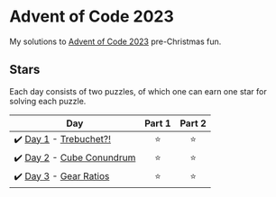 # Advent of Code 2023
My solutions to [Advent of Code 2023](https://adventofcode.com/2023) pre-Christmas fun.

## Stars
Each day consists of two puzzles, of which one can earn one star for solving each puzzle.

| Day | Part 1 | Part 2 |
| --- | :---: | :---: |
| :heavy_check_mark: [Day 1](01) - [Trebuchet?!](https://adventofcode.com/2023/day/1) | ⭐ | ⭐ |
| :heavy_check_mark: [Day 2](02) - [Cube Conundrum](https://adventofcode.com/2023/day/2) | ⭐ | ⭐ |
| :heavy_check_mark: [Day 3](03) - [Gear Ratios](https://adventofcode.com/2023/day/3) | ⭐ | ⭐ |

